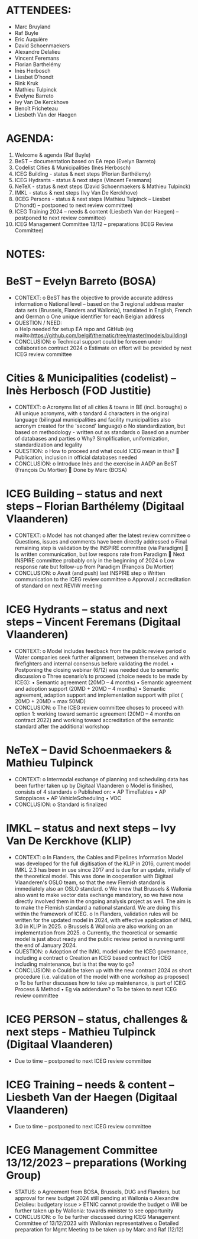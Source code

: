 # ATTENDEES:
-	Marc Bruyland
-	Raf Buyle
-	Eric Auquière
-	David Schoenmaekers
-	Alexandre Delalieu
-	Vincent Feremans
-	Florian Barthelémy
-	Inès Herbosch
-	Liesbet D’hondt
-	Rink Kruk
-	Mathieu Tulpinck
-	Evelyne Barreto
-	Ivy Van De Kerckhove
-	Benoît Fricheteau
-	Liesbeth Van der Haegen

# AGENDA:

1.	Welcome & agenda (Raf Buyle)
2.	BeST – documentation based on EA repo (Evelyn Barreto)
3.	Codelist Cities & Municipalities (Inès Herbosch)
4.	ICEG Building - status & next steps  (Florian Barthélemy)
5.	ICEG Hydrants - status & next steps (Vincent Feremans)
6.	NeTeX - status & next steps (David Schoenmaekers & Mathieu Tulpinck)
7.	IMKL - status & next steps (Ivy Van De Kerckhove)
8.	(ICEG Persons - status & next steps (Mathieu Tulpinck – Liesbet D’hondt) – postponed to next review committee)
9.	ICEG Training 2024 – needs & content (Liesbeth Van der Haegen) – postponed to next review committee)
10.	ICEG Management Committee 13/12 – preparations (ICEG Review Committee)

# NOTES:

#	BeST – Evelyn Barreto (BOSA)
-	CONTEXT:
o	BeST has the objective to provide accurate address information
o	National level – based on the 3 regional address master data sets (Brussels, Flanders and Wallonia), translated in English, French and German
o	One unique identifier for each Belgian address
-	QUESTION / NEED:	
o	Help needed for setup EA repo and GitHub (eg mailto:https://github.com/belgif/thematic/tree/master/models/building)
-	CONCLUSION:
o	Technical support could be foreseen under collaboration contract 2024
o	Estimate on effort will be provided by next ICEG review committee

#	Cities & Municipalities (codelist) – Inès Herbosch (FOD Justitie)
-	CONTEXT:
o	Acronyms list of all cities & towns in BE (incl. boroughs)
o	All unique acronyms, with s	tandard 4 characters in the original language (bilingual municipalities and facility municipalities also acronym created for the 'second' language)
o	No standardization, but based on methodology - written out as standards
o	Based on a number of databases and parties
o	Why? Simplification, uniformization, standardization and legality
-	QUESTION:
o	How to proceed and what could ICEG mean in this?
	Publication, inclusion in official databases needed
-	CONCLUSION:
o	Introduce Inès and the exercise in AADP an BeST (François Du Mortier)
	Done by Marc (BOSA)
#	ICEG Building – status and next steps – Florian Barthélemy (Digitaal Vlaanderen)
-	CONTEXT:
o	Model has not changed after the latest review committee
o	Questions, issues and comments have been directly addressed
o	Final remaining step is validation by the INSPIRE committee (via Paradigm)
	Is written communication, but low respons rate from Paradigm
	Next INSPIRE committee probably only in the beginning of 2024
o	Low response rate but follow-up from Paradigm (François Du Mortier)
-	CONCLUSION:
o	Await (and push) last INSPIRE step
o	Written communication to the ICEG review committee
o	Approval / accreditation of standard on next REVIW meeting

#	ICEG Hydrants – status and next steps – Vincent Feremans (Digitaal Vlaanderen)
-	CONTEXT:
o	Model includes feedback from the public review period
o	Water companies seek further alignment, between themselves and with firefighters and internal consensus before validating the model.
•	Postponing the closing webinar (6/12) was needed due to semantic discussion
o	Three scenario’s to proceed (choice needs to be made by ICEG):
•	Semantic agreement (20MD – 4 months)
•	Semantic agreement and adoption support (20MD + 20MD – 4 months)
•	Semantic agreement, adaption support and implementation support with pilot ( 20MD + 20MD + max 50MD) 
-	CONCLUSION:
o	The ICEG review committee choses to proceed with option 1: working toward semantic agreement (20MD – 4 months on contract 2022) and working toward accreditation of the semantic standard after the additional workshop

#	NeTeX – David Schoenmaekers & Mathieu Tulpinck
-	CONTEXT:
o	Intermodal exchange of planning and scheduling data has been further taken up by Digitaal Vlaanderen 
o	Model is finished, consists of 4 standards
o	Published on:
•	AP TimeTables
•	AP Sstopplaces
•	AP VehicleScheduling
•	VOC
-	CONCLUSION:
o	Standard is finalized

#	IMKL – status and next steps – Ivy Van De Kerckhove (KLIP)
-	CONTEXT:
o	In Flanders, the Cables and Pipelines Information Model was developed for the full digitisation of the KLIP in 2016, current model IMKL 2.3 has been in use since 2017 and is due for an update, initially of the theoretical model. This was done in cooperation with Digitaal Vlaanderen's OSLO team, so that the new Flemish standard is immediately also an OSLO standard. 
o	We knew that Brussels & Wallonia also want to make vector data exchange mandatory, so we have now directly involved them in the ongoing analysis project as well. The aim is to make the Flemish standard a national standard. We are doing this within the framework of ICEG.
o	In Flanders, validation rules will be written for the updated model in 2024, with effective application of IMKL 3.0 in KLIP in 2025.
o	Brussels & Wallonia are also working on an implementation from 2025. 
o	Currently, the theoretical or semantic model is just about ready and the public review period is running until the end of January 2024. 
-	QUESTION:
o	Adoption of the IMKL model under the ICEG governance, including a contract
o	Creation an ICEG based contract for ICEG including maintenance, but is that the way to go?
-	CONCLUSION:
o	Could be taken up with the new contract 2024 as short procedure (i.e. validation of the model with one workshop as proposed)
o	To be further discusses how to take up maintenance, is part of ICEG Process & Method
•	Eg via addendum?
o	To be taken to next ICEG review committee

#	ICEG PERSON – status, challenges & next steps - Mathieu Tulpinck (Digitaal Vlaanderen)
-	Due to time – postponed to next ICEG review committee

#	ICEG Training – needs & content – Liesbeth Van der Haegen (Digitaal Vlaanderen) 
-	Due to time – postponed to next ICEG review committee

#	ICEG Management Committee 13/12/2023 – preparations (Working Group)
-	STATUS:
o	Agreement from BOSA, Brussels, DUG and Flanders, but approval for new budget 2024 still pending at Wallonia
o	Alexandre Delalieu: budgetary issue > ETNIC cannot provide the budget
o	Will be further taken up by Wallonia: towards minister to see opportunity
-	CONCLUSION:
o	To be further discussed during ICEG Management Committee of 13/12/2023 with Wallonian representatives
o	Detailed preparation for Mgmt Meeting to be taken up by Marc and Raf (12/12)

